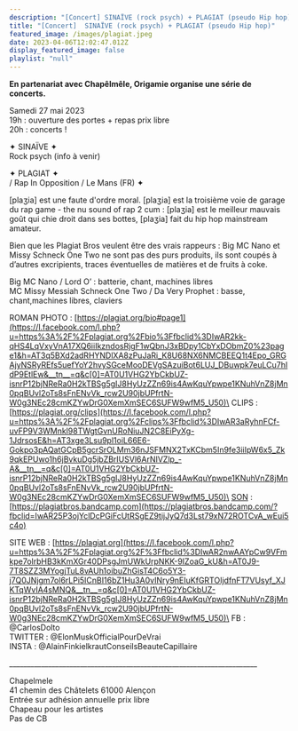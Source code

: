 ```yaml
---
description: "[Concert] SINAÏVE (rock psych) + PLAGIAT (pseudo Hip hop)"
title: "[Concert]  SINAÏVE (rock psych) + PLAGIAT (pseudo Hip hop)"
featured_image: /images/plagiat.jpeg
date: 2023-04-06T12:02:47.012Z
display_featured_image: false
playlist: "null"
---
```

**En partenariat avec Chapêlmêle, Origamie organise une série de concerts.**

Samedi 27 mai 2023\
19h : ouverture des portes + repas prix libre\
20h : concerts !

✦ SINAÏVE ✦\
Rock psych (info à venir)

✦ PLAGIAT ✦\
/ Rap In Opposition / Le Mans (FR) ✦

\[plaʒia] est une faute d'ordre moral. \[plaʒia] est la troisième voie de garage du rap game - the nu sound of rap 2 cum : \[plaʒia] est le meilleur mauvais goût qui chie droit dans ses bottes, \[plaʒia] fait du hip hop mainstream amateur.

Bien que les Plagiat Bros veulent être des vrais rappeurs : Big MC Nano et Missy Schneck One Two ne sont pas des purs produits, ils sont coupés à d’autres excripients, traces éventuelles de matières et de fruits à coke.

Big MC Nano / Lord O’ : batterie, chant, machines libres\
MC Missy Messiah Schneck One Two / Da Very Prophet : basse, chant,machines libres, claviers

ROMAN PHOTO : [https://plagiat.org/bio#page1](https://l.facebook.com/l.php?u=https%3A%2F%2Fplagiat.org%2Fbio%3Ffbclid%3DIwAR2kk-qHS4LqVxyVnA17XQ6iiIkzndosRjgF1wQbnJ3xBDpy1CbYxDObmZ0%23page1&h=AT3q5BXd2adRHYNDlXA8zPuJaRi_K8U68NX6NMCBEEQ1t4Epo_GRGAjyNSRyREfs5uefYoY2hvySGceMooDEVgSAzuiBot6LUJ_DBuwpk7euLCu7hIdP9EtlEw&__tn__=q&c[0]=AT0U1VHG2YbCkbUZ-isnrP12bjNReRa0H2kTBSg5gIJ8HyUzZZn69is4AwKquYpwpe1KNuhVnZ8jMn0pqBUvl2oTs8sFnENvVk_rcw2U90jbUPfrtN-W0g3NEc28cmKZYwDrG0XemXmSEC6SUFW9wfM5_U50)\
CLIPS : [https://plagiat.org/clips](https://l.facebook.com/l.php?u=https%3A%2F%2Fplagiat.org%2Fclips%3Ffbclid%3DIwAR3aRyhnFCf-uvFP9V3WMnkl98TWgtGvnURoNiuJN2C8EiPyXg-1JdrsosE&h=AT3xge3Lsu9pl1oiL66E6-Gokpo3pAQatGCpB5gcrSrOLMm36nJSFMNX2TxKCbm5In9fe3iiIpW6x5_Zk9qkEPUwo1h6jBvkuDg5jbZBrIUSVl6ArNIVZlp_-A&__tn__=q&c[0]=AT0U1VHG2YbCkbUZ-isnrP12bjNReRa0H2kTBSg5gIJ8HyUzZZn69is4AwKquYpwpe1KNuhVnZ8jMn0pqBUvl2oTs8sFnENvVk_rcw2U90jbUPfrtN-W0g3NEc28cmKZYwDrG0XemXmSEC6SUFW9wfM5_U50)\
[SON](https://www.facebook.com/hashtag/son?__eep__=6&__cft__[0]=AZXj_F9eiGPgsl_mU4PqmtngSsvQCPjXxPWvBOAN_XUsLTo1oput7fKI3snzb2veWb9ZX-UaKOzLBmurfJPvcwy63qdGtL4jntSW1FE4SVP3gDScNnXgrd0y7N0NIk11ruA&__tn__=q) : [https://plagiatbros.bandcamp.com](https://plagiatbros.bandcamp.com/?fbclid=IwAR25P3ojYclDcPGiFcUtRSgEZ9tijJyQ7d3Lst79xN72ROTCvA_wEui5c4o)

SITE WEB : [https://plagiat.org](https://l.facebook.com/l.php?u=https%3A%2F%2Fplagiat.org%2F%3Ffbclid%3DIwAR2nwAAYpCw9VFmkpe7olrbHB3kKmXGr40DPsgJmUWkUrpNKK-9IZoaG_kU&h=AT0J9-7T8SZZ3MYogjTuL8vAUh1oibuZhGisT4C6o5Y3-j7Q0JNjgm7ol6rLPi5ICnBI16bZ1Hu3A0vINry9nEIuKfGRTOIjdfnFT7VUsyf_XJKTqWvIA4sMNQ&__tn__=q&c[0]=AT0U1VHG2YbCkbUZ-isnrP12bjNReRa0H2kTBSg5gIJ8HyUzZZn69is4AwKquYpwpe1KNuhVnZ8jMn0pqBUvl2oTs8sFnENvVk_rcw2U90jbUPfrtN-W0g3NEc28cmKZYwDrG0XemXmSEC6SUFW9wfM5_U50)\
FB : @CarlosDolto\
TWITTER : @ElonMuskOfficialPourDeVrai\
INSTA : @AlainFinkielkrautConseilsBeauteCapillaire

\_\_\_\_\_\_\_\_\_\_\_\_\_\_\_\_\_\_\_\_\_\_\_\_\_\_\_\_\_\_\_\_\_\_\_\_\_\_\_\_\_\_\_\_\_\_\_\_\_\_\_\_\_\_\_\_\_\_\_\_\_\_\_\_\_\_\_\_\_\_

Chapelmele\
41 chemin des Châtelets 61000 Alençon\
Entrée sur adhésion annuelle prix libre\
Chapeau pour les artistes\
Pas de CB